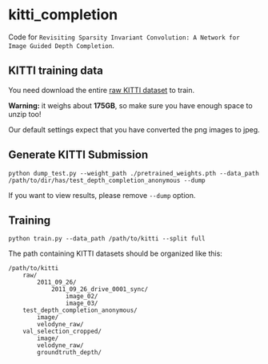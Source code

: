# kitti_completion
Code for `Revisiting Sparsity Invariant Convolution: A Network for Image Guided Depth Completion`.

## KITTI training data
You need download the entire [raw KITTI dataset](http://www.cvlibs.net/datasets/kitti/raw_data.php) to train.

**Warning:** it weighs about **175GB**, so make sure you have enough space to unzip too!

Our default settings expect that you have converted the png images to jpeg.

## Generate KITTI Submission
```
python dump_test.py --weight_path ./pretrained_weights.pth --data_path /path/to/dir/has/test_depth_completion_anonymous --dump
```
If you want to view results, please remove `--dump` option.

## Training
```
python train.py --data_path /path/to/kitti --split full
```
The path containing KITTI datasets should be organized like this:
```
/path/to/kitti
    raw/
        2011_09_26/
            2011_09_26_drive_0001_sync/
                image_02/
                image_03/
    test_depth_completion_anonymous/
        image/
        velodyne_raw/
    val_selection_cropped/
        image/
        velodyne_raw/
        groundtruth_depth/
```
